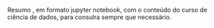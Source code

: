 Resumo , em formato jupyter notebook, com o conteúdo do curso de ciência de dados, para consulra sempre que necessário.
